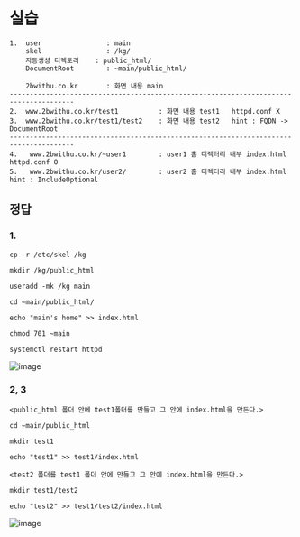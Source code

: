 # 실습
```
1.  user                : main
    skel                : /kg/
    자동생성 디렉토리    : public_html/
    DocumentRoot        : ~main/public_html/

    2bwithu.co.kr       : 화면 내용 main
--------------------------------------------------------------------------------------    
2.  www.2bwithu.co.kr/test1          : 화면 내용 test1   httpd.conf X
3.  www.2bwithu.co.kr/test1/test2    : 화면 내용 test2   hint : FQDN -> DocumentRoot
--------------------------------------------------------------------------------------
4.   www.2bwithu.co.kr/~user1        : user1 홈 디렉터리 내부 index.html  httpd.conf O
5.   www.2bwithu.co.kr/user2/        : user2 홈 디렉터리 내부 index.html  hint : IncludeOptional
```
## 정답
### 1.
```
cp -r /etc/skel /kg

mkdir /kg/public_html

useradd -mk /kg main

cd ~main/public_html/

echo "main's home" >> index.html

chmod 701 ~main

systemctl restart httpd
```
![image](https://user-images.githubusercontent.com/79209568/119625965-b2fedc80-be45-11eb-858c-c07171f36b62.png)

### 2, 3
```
<public_html 폴더 안에 test1폴더를 만들고 그 안에 index.html을 만든다.>

cd ~main/public_html

mkdir test1

echo "test1" >> test1/index.html

<test2 폴더를 test1 폴더 안에 만들고 그 안에 index.html을 만든다.>

mkdir test1/test2

echo "test2" >> test1/test2/index.html
```
![image](https://user-images.githubusercontent.com/79209568/119633440-b5b10000-be4c-11eb-9fd9-3c3464ac987a.png)
